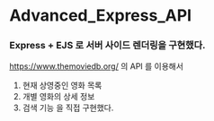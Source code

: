 # Advanced_Express_API

### Express + EJS 로 서버 사이드 렌더링을 구현했다.
https://www.themoviedb.org/ 의 API 를 이용해서 
1. 현재 상영중인 영화 목록
2. 개별 영화의 상세 정보
3. 검색 기능
을 직접 구현했다.
